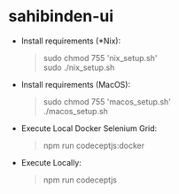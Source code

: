 # sahibinden-ui

* Install requirements (*Nix):
    >sudo chmod 755 'nix_setup.sh' \
    >sudo ./nix_setup.sh

* Install requirements (MacOS):
    >sudo chmod 755 'macos_setup.sh' \
    >./macos_setup.sh

* Execute Local Docker Selenium Grid:
    >npm run codeceptjs:docker

* Execute Locally:
    >npm run codeceptjs